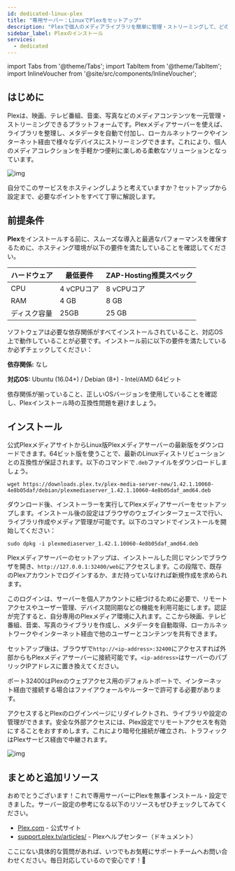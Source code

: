 ```yaml
---
id: dedicated-linux-plex
title: "専用サーバー：LinuxでPlexをセットアップ"
description: "Plexで個人のメディアライブラリを簡単に管理・ストリーミングして、どのデバイスからでもアクセス可能に → 今すぐ詳しくチェック"
sidebar_label: Plexのインストール
services:
  - dedicated
---
```


import Tabs from '@theme/Tabs';
import TabItem from '@theme/TabItem';
import InlineVoucher from '@site/src/components/InlineVoucher';

## はじめに

Plexは、映画、テレビ番組、音楽、写真などのメディアコンテンツを一元管理・ストリーミングできるプラットフォームです。Plexメディアサーバーを使えば、ライブラリを整理し、メタデータを自動で付加し、ローカルネットワークやインターネット経由で様々なデバイスにストリーミングできます。これにより、個人のメディアコレクションを手軽かつ便利に楽しめる柔軟なソリューションとなっています。

![img](https://screensaver01.zap-hosting.com/index.php/s/68xdESEHimoY9Jp/preview)

自分でこのサービスをホスティングしようと考えていますか？セットアップから設定まで、必要なポイントをすべて丁寧に解説します。

<InlineVoucher />



## 前提条件

**Plex**をインストールする前に、スムーズな導入と最適なパフォーマンスを確保するために、ホスティング環境が以下の要件を満たしていることを確認してください。

| ハードウェア | 最低要件     | ZAP-Hosting推奨スペック |
| ------------ | ------------ | ----------------------- |
| CPU          | 4 vCPUコア   | 8 vCPUコア              |
| RAM          | 4 GB         | 8 GB                    |
| ディスク容量 | 25GB         | 25 GB                   |

ソフトウェアは必要な依存関係がすべてインストールされていること、対応OS上で動作していることが必要です。インストール前に以下の要件を満たしているか必ずチェックしてください：

**依存関係:** なし

**対応OS:** Ubuntu (16.04+) / Debian (8+) - Intel/AMD 64ビット

依存関係が揃っていること、正しいOSバージョンを使用していることを確認し、Plexインストール時の互換性問題を避けましょう。



## インストール

公式PlexメディアサイトからLinux版Plexメディアサーバーの最新版をダウンロードできます。64ビット版を使うことで、最新のLinuxディストリビューションとの互換性が保証されます。以下のコマンドで`.deb`ファイルをダウンロードしましょう。

```
wget https://downloads.plex.tv/plex-media-server-new/1.42.1.10060-4e8b05daf/debian/plexmediaserver_1.42.1.10060-4e8b05daf_amd64.deb
```

ダウンロード後、インストーラーを実行してPlexメディアサーバーをセットアップします。インストール後の設定はブラウザのウェブインターフェースで行い、ライブラリ作成やメディア管理が可能です。以下のコマンドでインストールを開始してください：

```
sudo dpkg -i plexmediaserver_1.42.1.10060-4e8b05daf_amd64.deb
```

Plexメディアサーバーのセットアップは、インストールした同じマシンでブラウザを開き、`http://127.0.0.1:32400/web`にアクセスします。この段階で、既存のPlexアカウントでログインするか、まだ持っていなければ新規作成を求められます。

このログインは、サーバーを個人アカウントに紐づけるために必要で、リモートアクセスやユーザー管理、デバイス間同期などの機能を利用可能にします。認証が完了すると、自分専用のPlexメディア環境に入れます。ここから映画、テレビ番組、音楽、写真のライブラリを作成し、メタデータを自動取得、ローカルネットワークやインターネット経由で他のユーザーとコンテンツを共有できます。

セットアップ後は、ブラウザで`http://<ip-address>:32400`にアクセスすれば外部からもPlexメディアサーバーに接続可能です。`<ip-address>`はサーバーのパブリックIPアドレスに置き換えてください。

ポート32400はPlexのウェブアクセス用のデフォルトポートで、インターネット経由で接続する場合はファイアウォールやルーターで許可する必要があります。

アクセスするとPlexのログインページにリダイレクトされ、ライブラリや設定の管理ができます。安全な外部アクセスには、Plex設定でリモートアクセスを有効にすることをおすすめします。これにより暗号化接続が確立され、トラフィックはPlexサービス経由で中継されます。

![img](https://screensaver01.zap-hosting.com/index.php/s/jfQxZ6e4BGMfen5/preview)



## まとめと追加リソース

おめでとうございます！これで専用サーバーにPlexを無事インストール・設定できました。サーバー設定の参考になる以下のリソースもぜひチェックしてみてください。

- [Plex.com](https://Plex.com/) - 公式サイト
- [support.plex.tv/articles/](https://support.plex.tv/articles/) - Plexヘルプセンター（ドキュメント）

ここにない具体的な質問があれば、いつでもお気軽にサポートチームへお問い合わせください。毎日対応しているので安心です！🙂



<InlineVoucher />